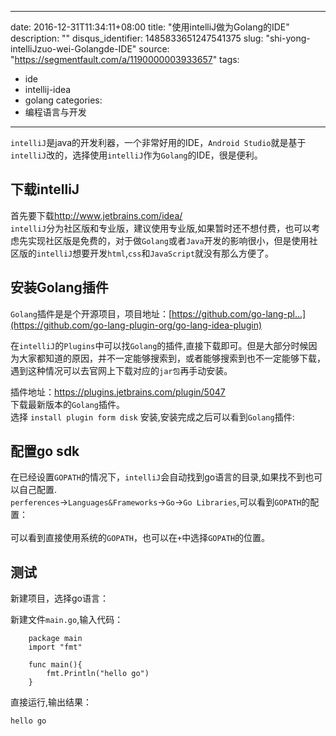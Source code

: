 
---
date: 2016-12-31T11:34:11+08:00
title: "使用intelliJ做为Golang的IDE"
description: ""
disqus_identifier: 1485833651247541375
slug: "shi-yong-intelliJzuo-wei-Golangde-IDE"
source: "https://segmentfault.com/a/1190000003933657"
tags: 
- ide 
- intellij-idea 
- golang 
categories:
- 编程语言与开发
---

`intelliJ`是java的开发利器，一个非常好用的IDE，`Android Studio`就是基于`intelliJ`改的，选择使用`intelliJ`作为`Golang`的IDE，很是便利。

下载intelliJ
------------

首先要下载<http://www.jetbrains.com/idea/>\
`intelliJ`分为社区版和专业版，建议使用专业版,如果暂时还不想付费，也可以考虑先实现社区版是免费的，对于做`Golang`或者`Java`开发的影响很小，但是使用社区版的`intelliJ`想要开发`html`,`css`和`JavaScript`就没有那么方便了。

安装Golang插件
--------------

`Golang`插件是是个开源项目，项目地址：[https://github.com/go-lang-pl...](https://github.com/go-lang-plugin-org/go-lang-idea-plugin)

在`intelliJ`的`Plugins`中可以找`Golang`的插件,直接下载即可。但是大部分时候因为大家都知道的原因，并不一定能够搜索到，或者能够搜索到也不一定能够下载，遇到这种情况可以去官网上下载对应的`jar包`再手动安装。

插件地址：<https://plugins.jetbrains.com/plugin/5047>\
下载最新版本的`Golang`插件。\
选择 `install plugin form disk` 安装,安装完成之后可以看到`Golang`插件:

配置go sdk
----------

在已经设置`GOPATH`的情况下，`intelliJ`会自动找到go语言的目录,如果找不到也可以自己配置.\
`perferences`-&gt;`Languages&Frameworks`-&gt;`Go`-&gt;`Go Libraries`,可以看到`GOPATH`的配置：\
\
可以看到直接使用系统的`GOPATH`，也可以在`+`中选择`GOPATH`的位置。

测试
----

新建项目，选择go语言：

新建文件`main.go`,输入代码：

        package main
        import "fmt"
       
        func main(){
            fmt.Println("hello go")
        }

直接运行,输出结果：

    hello go

